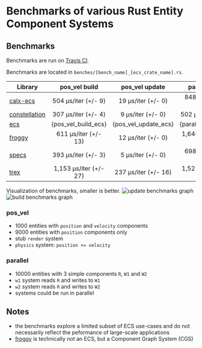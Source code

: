 # Benchmarks of various Rust Entity Component Systems

## Benchmarks
Benchmarks are run on [Travis CI](https://travis-ci.org/lschmierer/ecs_bench/).

Benchmarks are located in `benches/[bench_name]_[ecs_crate_name].rs`.

 Library         | pos_vel build                 | pos_vel update                 | parallel build                 | parallel update
 --------------- |:-----------------------------:|:------------------------------:|:------------------------------:|:--------------------------------:
 [calx-ecs]      | 504 µs/iter (+/- 9)      | 19 µs/iter (+/- 0)      | 848 µs/iter (+/- 11)      | 71 µs/iter (+/- 4)
 [constellation] | 307 µs/iter (+/- 4) | 9 µs/iter (+/- 0) | 502 µs/iter (+/- 9) | 117 µs/iter (+/- 5)
 [ecs]           | {pos_vel_build_ecs}           | {pos_vel_update_ecs}           | {parallel_build_ecs}           | {parallel_update_ecs}
 [froggy]        | 611 µs/iter (+/- 13)        | 12 µs/iter (+/- 0)        | 1,640 µs/iter (+/- 308)        | 68 µs/iter (+/- 18)
 [specs]         | 393 µs/iter (+/- 3)         | 5 µs/iter (+/- 0)         | 698 µs/iter (+/- 18)         | 49 µs/iter (+/- 4)
 [trex]          | 1,153 µs/iter (+/- 27)          | 237 µs/iter (+/- 16)          | 1,522 µs/iter (+/- 54)          | 440 µs/iter (+/- 7)

[calx-ecs]: https://github.com/rsaarelm/calx-ecs
[constellation]: https://github.com/TomGillen/constellation/
[ecs]: https://github.com/HeroesGrave/ecs-rs
[froggy]: https://github.com/kvark/froggy
[specs]: https://github.com/slide-rs/specs
[trex]: https://github.com/rcolinray/trex


Visualization of benchmarks, smaller is better.
![update benchmarks graph](./graph/update.png)
![build benchmarks graph](./graph/build.png)

### pos_vel
 * 1000 entities with `position` and `velocity` components
 * 9000 entities with `position` components only
 * stub `render` system
 * `physics` system: `position += velocity`

### parallel
 * 10000 entities with 3 simple components `R`, `W1` and `W2`
 * `w1` system reads `R` and writes to `W1`
 * `w2` system reads `R` and writes to `W2`
 * systems could be run in parallel

## Notes
 * the benchmarks explore a limited subset of ECS use-cases and do not necessarily reflect the peformance of large-scale applications
 * [froggy](https://github.com/kvark/froggy) is technically not an ECS, but a Component Graph System (CGS)
